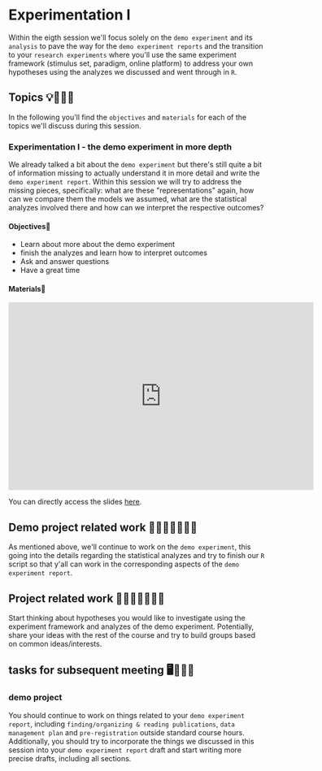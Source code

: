 # Experimentation I
Within the eigth session we'll focus solely on the `demo experiment` and its `analysis` to pave the way for the `demo experiment reports` and the transition to your `research experiments` where you'll use the same experiment framework (stimulus set, paradigm, online platform) to address your own hypotheses using the analyzes we discussed and went through in `R`. 

## Topics 💡👨🏻‍🏫 

In the following you'll find the `objectives` and `materials` for each of the topics we'll discuss during this session.

### Experimentation I - the demo experiment in more depth
We already talked a bit about the `demo experiment` but there's still quite a bit of information missing to actually understand it in more detail and write the `demo experiment report`. Within this session we will try to address the missing pieces, specifically: what are these "representations" again, how can we compare them the models we assumed, what are the statistical analyzes involved there and how can we interpret the respective outcomes?

#### Objectives📍

- Learn about more about the demo experiment
- finish the analyzes and learn how to interpret outcomes
- Ask and answer questions
- Have a great time


#### Materials📓

<iframe src="https://docs.google.com/presentation/d/e/2PACX-1vTuQAmZibagvolNZo7SM5jSFED625NOIMkiiLvHhQwmaPyeKXoYWvMDupY6yr0sOkpxNBW3KH5qJYdS/embed?start=false&loop=false&delayms=3000" frameborder="0" width="600" height="370" allowfullscreen="true" mozallowfullscreen="true" webkitallowfullscreen="true"></iframe>

You can directly access the slides [here](https://docs.google.com/presentation/d/12l5SAa_ulUlnnsLdqUY2VheISxF4_xfJ0na2MDg04eg/present?usp=sharing).

## Demo project related work 🥼🧑🏽‍💻🧑🏾‍💻  

As mentioned above, we'll continue to work on the `demo experiment`, this going into the details regarding the statistical analyzes and try to finish our `R` script so that y'all can work in the corresponding aspects of the `demo experiment report`.

## Project related work 🥼🧑🏿‍🔬👩🏻‍🔬

Start thinking about hypotheses you would like to investigate using the experiment framework and analyzes of the demo experiment. Potentially, share your ideas with the rest of the course and try to build groups based on common ideas/interests. 

## tasks for subsequent meeting 🖥️✍🏽📖

### demo project 

You should continue to work on things related to your `demo experiment report`, including `finding/organizing & reading publications`, `data management plan` and `pre-registration` outside standard course hours. Additionally, you should try to incorporate the things we discussed in this session into your `demo experiment report` draft and start writing more precise drafts, including all sections.